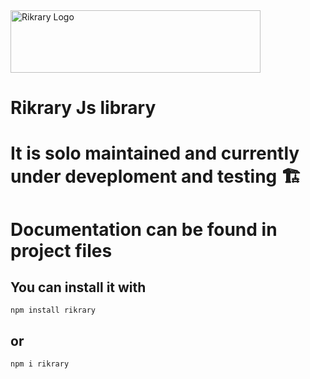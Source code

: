 
<img src="https://github.com/user-attachments/assets/1b56bcdf-abb6-433d-bc6b-66f1fcc06781" alt="Rikrary Logo" width="400" height="100" />


# Rikrary Js library

# It is solo maintained and currently under deveploment and testing 🏗️

# Documentation can be found in project files

<h2> You can install it with </h2>

  ```
npm install rikrary

```

<h2>or</h2>


```
npm i rikrary

```






